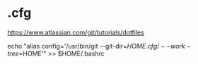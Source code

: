 # .cfg

https://www.atlassian.com/git/tutorials/dotfiles 


echo "alias config='/usr/bin/git --git-dir=$HOME.cfg/ --work-tree=$HOME'" >> $HOME/.bashrc
